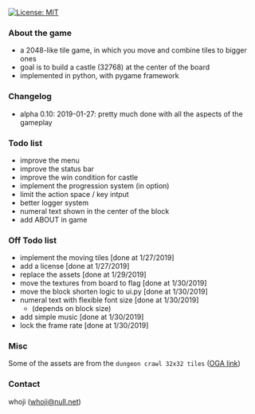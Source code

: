 [![License: MIT](https://img.shields.io/badge/License-MIT-yellow.svg)](https://opensource.org/licenses/MIT)

### About the game

* a 2048-like tile game, in which you move and combine tiles to bigger ones
* goal is to build a castle (32768) at the center of the board
* implemented in python, with pygame framework

### Changelog
* alpha 0.10: 2019-01-27: pretty much done with all the aspects of the gameplay


### Todo list
* improve the menu
* improve the status bar
* improve the win condition for castle
* implement the progression system (in option)
* limit the action space / key intput
* better logger system
* numeral text shown in the center of the block
* add ABOUT in game


### Off Todo list
* implement the moving tiles                    [done at 1/27/2019]
* add a license                                 [done at 1/27/2019]
* replace the assets                            [done at 1/29/2019]
* move the textures from board to flag          [done at 1/30/2019]
* move the block shorten logic to ui.py         [done at 1/30/2019]
* numeral text with flexible font size          [done at 1/30/2019]
  * (depends on block size)
* add simple music                              [done at 1/30/2019]
* lock the frame rate                           [done at 1/30/2019]


### Misc
Some of the assets are from the `dungeon crawl 32x32 tiles` ([OGA link](http://opengameart.org/content/dungeon-crawl-32x32-tiles))


### Contact
whoji (whoji@null.net)

